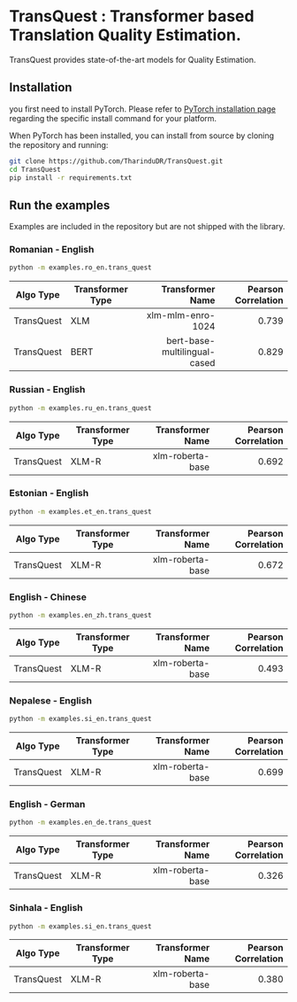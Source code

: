 # TransQuest : Transformer based Translation Quality Estimation. 

TransQuest provides state-of-the-art models for Quality Estimation.

## Installation
you first need to install PyTorch.
Please refer to [PyTorch installation page](https://pytorch.org/get-started/locally/#start-locally) regarding the specific install command for your platform.

When PyTorch has been installed, you can install from source by cloning the repository and running:

```bash
git clone https://github.com/TharinduDR/TransQuest.git
cd TransQuest
pip install -r requirements.txt
```

## Run the examples
Examples are included in the repository but are not shipped with the library.

### Romanian - English 
```bash
python -m examples.ro_en.trans_quest
```

Algo Type   | Transformer Type  | Transformer Name             | Pearson Correlation | 
------------| ----------------- |-----------------------------:| -------------------:| 
TransQuest  | XLM               | xlm-mlm-enro-1024            | 0.739               | 
TransQuest  | BERT              | bert-base-multilingual-cased | 0.829               | 


### Russian - English 
```bash
python -m examples.ru_en.trans_quest
```

Algo Type   | Transformer Type  | Transformer Name  | Pearson Correlation | 
------------| ----------------- |------------------:| -------------------:| 
TransQuest  | XLM-R             | xlm-roberta-base  | 0.692               | 

### Estonian - English 
```bash
python -m examples.et_en.trans_quest
```

Algo Type   | Transformer Type  | Transformer Name  | Pearson Correlation | 
------------| ----------------- |------------------:| -------------------:| 
TransQuest  | XLM-R             | xlm-roberta-base  | 0.672               | 

### English - Chinese
```bash
python -m examples.en_zh.trans_quest
```

Algo Type   | Transformer Type  | Transformer Name  | Pearson Correlation | 
------------| ----------------- |------------------:| -------------------:| 
TransQuest  | XLM-R             | xlm-roberta-base  | 0.493               | 


### Nepalese - English 
```bash
python -m examples.si_en.trans_quest
```

Algo Type   | Transformer Type  | Transformer Name  | Pearson Correlation | 
------------| ----------------- |------------------:| -------------------:| 
TransQuest  | XLM-R             | xlm-roberta-base  | 0.699               | 


### English - German 
```bash
python -m examples.en_de.trans_quest
```

Algo Type   | Transformer Type  | Transformer Name  | Pearson Correlation | 
------------| ----------------- |------------------:| -------------------:| 
TransQuest  | XLM-R             | xlm-roberta-base  | 0.326               | 


### Sinhala - English 
```bash
python -m examples.si_en.trans_quest
```

Algo Type   | Transformer Type  | Transformer Name  | Pearson Correlation | 
------------| ----------------- |------------------:| -------------------:| 
TransQuest  | XLM-R             | xlm-roberta-base  | 0.380               | 